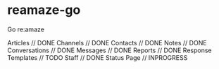 # reamaze-go
Go re:amaze 

Articles            // DONE
Channels            // DONE
Contacts            // DONE
Notes               // DONE
Conversations       // DONE
Messages            // DONE
Reports             // DONE
Response Templates  // TODO
Staff               // DONE
Status Page         // INPROGRESS
